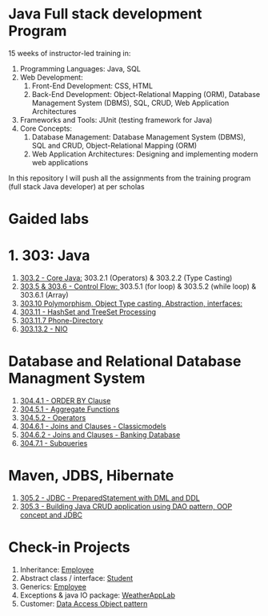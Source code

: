 # Java Full stack development Program
15 weeks of instructor-led training in:

1. Programming Languages: Java, SQL
2. Web Development:
     1. Front-End Development: CSS, HTML
     2. Back-End Development: Object-Relational Mapping (ORM), Database Management System (DBMS), SQL, CRUD, Web Application Architectures
3. Frameworks and Tools: JUnit (testing framework for Java)
4. Core Concepts:
      1. Database Management: Database Management System (DBMS), SQL and CRUD, Object-Relational Mapping (ORM)
      2. Web Application Architectures: Designing and implementing modern web applications

In this repository I will push all the assignments from the training program (full stack Java developer) at per scholas

# Gaided labs

 # 1. 303: Java
1. [303.2 - Core Java:](https://github.com/noor188/303.2-GLAB) 303.2.1 (Operators) & 303.2.2 (Type Casting)
2. [303.5 & 303.6 - Control Flow: ](https://github.com/noor188/GLAB-303.5) 303.5.1 (for loop) & 303.5.2 (while loop) & 303.6.1 (Array)
3. [303.10 Polymorphism, Object Type casting, Abstraction, interfaces: ](https://github.com/noor188/GLAB-303.10)
4. [303.11 - HashSet and TreeSet Processing](https://github.com/noor188/Per_Scholas_repo/tree/main/GLAB/303.11.5-HashSet-and-TreeSet)
5. [303.11.7 Phone-Directory](https://github.com/noor188/Per_Scholas_repo/tree/main/GLAB/Phone-Directory)
6. [303.13.2 - NIO](https://github.com/noor188/Per_Scholas_repo/tree/main/GLAB/NIO)

# Database and Relational Database Managment System
1. [304.4.1 - ORDER BY Clause](https://github.com/noor188/Per_Scholas_repo/blob/main/304.SQL/Noor_Mamlook_304.4.1_ORDER_BY_Clause.sql)
2. [304.5.1 - Aggregate Functions](https://github.com/noor188/Per_Scholas_repo/blob/main/304.SQL/Noor_Mamlook_304.5.1_Aggregate_Functions.sql)
3. [304.5.2 - Operators](https://github.com/noor188/Per_Scholas_repo/blob/main/304.SQL/Noor_Mamlook_304.5.2_Operators.sql)
4. [304.6.1 - Joins and Clauses - Classicmodels](https://github.com/noor188/Per_Scholas_repo/blob/main/304.SQL/Noor_Mamlook_304.6.1-Joins_and%20_Clauses.sql)
5. [304.6.2 - Joins and Clauses - Banking Database](https://github.com/noor188/Per_Scholas_repo/blob/main/304.SQL/Noor_Mamlook_304.6.2_Joins_and_Clauses.sql)
1. [304.7.1 - Subqueries](https://github.com/noor188/Per_Scholas_repo/blob/main/304.SQL/Noor_Mamlook_304.7.1_Subqueries.sql)

# Maven, JDBS, Hibernate
1. [305.2 - JDBC - PreparedStatement with DML and DDL](https://github.com/noor188/Per_Scholas_repo/tree/main/GLAB/305.2-JDBC)
2. [305.3 - Building Java CRUD application using DAO pattern, OOP concept and JDBC](https://github.com/noor188/Per_Scholas_repo/tree/main/GLAB/305.3-CRUD)
   

# Check-in Projects 
1. Inheritance: [Employee](https://github.com/noor188/Employee-Managment)
2. Abstract class / interface: [Student](https://github.com/noor188/Student)
3. Generics: [Employee](https://github.com/noor188/Generics-303.11)
4. Exceptions & java IO package: [WeatherAppLab](https://github.com/noor188/Weather-app-lab)
5. Customer: [Data Access Object pattern](https://)
